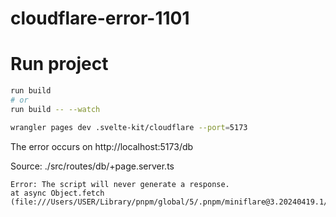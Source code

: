 # cloudflare-error-1101

# Run project
```bash
run build
# or
run build -- --watch

wrangler pages dev .svelte-kit/cloudflare --port=5173
```

The error occurs on http://localhost:5173/db

Source: ./src/routes/db/+page.server.ts

```text
Error: The script will never generate a response.
at async Object.fetch (file:///Users/USER/Library/pnpm/global/5/.pnpm/miniflare@3.20240419.1/node_modules/miniflare/dist/src/workers/core/entry.worker.js:966:22)
```

